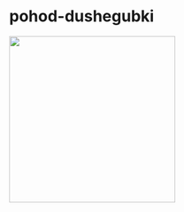 pohod-dushegubki
==============================
<img height="300px" src="http://img4.wikia.nocookie.net/__cb20100112151801/theedgechronicles/images/a/a5/Keris.png" /><br />